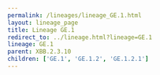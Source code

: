 ```yaml
---
permalink: /lineages/lineage_GE.1.html
layout: lineage_page
title: Lineage GE.1
redirect_to: ../lineage.html?lineage=GE.1
lineage: GE.1
parent: XBB.2.3.10
children: ['GE.1', 'GE.1.2', 'GE.1.2.1']
---
```

